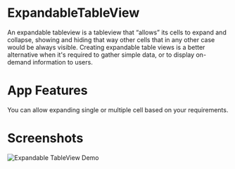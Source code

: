 # ExpandableTableView

An expandable tableview is a tableview that “allows” its cells to expand and collapse, showing and hiding that way other cells that in any other case would be always visible. Creating expandable table views is a better alternative when it's required to gather simple data, or to display on-demand information to users.

# App Features

You can allow expanding single or multiple cell based on your requirements. 

# Screenshots
![Expandable TableView Demo](https://media.giphy.com/media/hvBCU7xLkcYb4ysBMK/giphy.gif)

